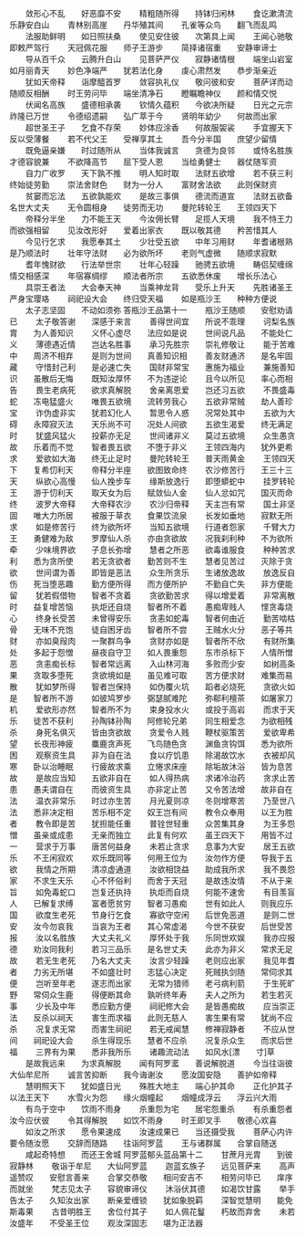 <!-- { "loadSidebar": true } -->
　　敛形心不乱　　好恶靡不安
　　精粗随所得　　持钵归闲林
　　食讫漱清流　　乐静安白山
　　青林别高崖　　丹华殖其间
　　孔雀等众鸟　　翻飞而乱鸣
　　法服助鲜明　　如日照扶桑
　　使见安住彼　　次第具上闻
　　王闻心驰敬　　即敕严驾行
　　天冠佩花服　　师子王游步
　　简择诸宿重　　安静审谛士
　　导从百千众　　云腾升白山
　　见菩萨严仪　　寂静诸情根
　　端坐山岩室　　如月丽青天
　　妙色净端严　　犹若法化身
　　虔心肃然发　　恭步渐亲近
　　犹如天帝释　　诣摩醯首罗
　　敛容执礼仪　　敬问彼和安
　　菩萨详而动　　随顺反相酬
　　时王劳问毕　　端坐清净石
　　瞪瞩瞻神仪　　颜和情交悦
　　伏闻名高族　　盛德相承袭
　　钦情久蕴积　　今欲决所疑
　　日光之元宗　　祚隆已万世
　　令德绍遗嗣　　弘广萃于今
　　贤明年幼少　　何故而出家
　　超世圣王子　　乞食不存荣
　　妙体应涂香　　何故服袈裟
　　手宜握天下　　反以受薄餐
　　若不代父王　　受禅享其土
　　吾今分半国　　庶望少留情
　　既免逼亲嫌　　时过随所从
　　当体我诚言　　贪德为良邻
　　或恃名胜族　　才德容貌兼
　　不欲降高节　　屈下受人恩
　　当给勇健士　　器仗随军资
　　自力广收罗　　天下孰不推
　　明人知时取　　法财五欲增
　　若不获三利　　终始徒劳勤
　　崇法舍财色　　财为一分人
　　富财舍法欲　　此则保财资
　　贫窭而忘法　　五欲孰能欢
　　是故三事俱　　德流而道宣
　　法财五欲备　　名世大丈夫
　　无令圆相身　　徒劳而无功
　　曼陀转轮王　　王领四天下
　　帝释分半坐　　力不能王天
　　今汝佣长臂　　足揽人天境
　　我不恃王力　　而欲强相留
　　见汝改形好　　爱着出家衣
　　既以敬其德　　矜苦惜其人
　　今见行乞求　　我愿奉其土
　　少壮受五欲　　中年习用财
　　年耆诸根熟　　是乃顺法时
　　壮年守法财　　必为欲所坏
　　老则气虚微　　随顺求寂默
　　耆年愧财欲　　行法举世宗
　　壮年心轻躁　　驰骋五欲境
　　畴侣契缠绵　　情交相感深
　　年宿寡绸缪　　顺法者所宗
　　五欲悉休废　　增长乐法心
　　具崇王者法　　大会奉天神
　　当乘神龙背　　受乐上升天
　　先胜诸圣王　　严身宝璎珞
　　祠祀设大会　　终归受天福
　　如是瓶沙王　　种种方便说
　　太子志坚固　　不动如须弥
答瓶沙王品第十一
　　瓶沙王随顺　　安慰劝请已
　　太子敬答谢　　深感于来言
　　善得世间宜　　所说不乖理
　　诃梨名族胄　　为人善知识
　　义怀心虚尽　　法应如是说
　　世间说凡品　　不能处仁义
　　薄德遇近情　　岂达名胜事
　　承习先胜宗　　崇礼修敬让
　　能于苦难中　　周济不相弃
　　是则为世间　　真善知识相
　　善友财通济　　是名牢固藏
　　守惜封己利　　是必速亡失
　　国财非常宝　　惠施为福业
　　兼施善知识　　虽散后无悔
　　既知汝厚怀　　不为违逆论
　　且今以所见　　率心而相告
　　畏生老病死　　欲求真解脱
　　舍亲离恩爱　　岂还习五欲
　　不畏盛毒蛇　　冻电猛盛火
　　唯畏五欲境　　流转劳我心
　　五欲非常贼　　劫人善珍宝
　　诈伪虚非实　　犹若幻化人
　　暂思令人惑　　况常处其中
　　五欲为大碍　　永障寂灭法
　　天乐尚不可　　况处人间欲
　　五欲生渴爱　　终无满足时
　　犹盛风猛火　　投薪亦无足
　　世间诸非义　　莫过五欲境
　　众生愚贪故　　乐着而不觉
　　智者畏五欲　　不堕于非义
　　王领四海内　　犹外更希求
　　爱欲如大海　　终无止足时
　　曼陀转轮王　　普天雨黄金
　　王领四天下　　复希忉利天
　　帝释分半座　　欲图致命终
　　农沙修苦行　　王三十三天
　　纵欲心高慢　　仙人挽步车
　　缘斯放逸行　　即堕蟒蛇中
　　挂罗转轮王　　游于忉利天
　　取天女为后　　赋敛仙人金
　　仙人忿如咒　　国灭而命终
　　波罗大帝释　　大帝释农沙
　　农沙归帝释　　天主岂有常
　　国土非坚固　　唯大力所居
　　被服于草衣　　食果饮流泉
　　长发如垂地　　寂默无所求
　　如是修苦行　　终为欲所坏
　　当知五欲境　　行道者怨家
　　千臂大力王　　勇健难为敌
　　罗摩仙人杀　　亦由贪欲故
　　况我刹利种　　不为欲所牵
　　少味境界欲　　子息长弥增
　　慧者之所恶　　欲毒谁服食
　　种种苦求利　　悉为贪所使
　　若无贪欲者　　勤苦则不生
　　慧者见苦过　　灭除于贪欲
　　世间谓为善　　即皆是恶法
　　众生所贪乐　　生诸放逸故
　　放逸反自伤　　死当堕恶趣
　　勤方便所得　　而方便所护
　　不勤自亡失　　非方便能留
　　犹若假借物　　智者不贪着
　　贪欲勤苦求　　得以增爱着
　　非常离散时　　益复增苦恼
　　执炬还自烧　　智者所不着
　　愚痴卑贱人　　悭贪毒烧心
　　终身长受苦　　未曾得安乐
　　贪恚如蛇毒　　智者何由近
　　勤苦啮枯骨　　无味不充饱
　　徒自困牙齿　　智者所不尝
　　王贼水火分　　恶子等共财
　　亦如臭叚肉　　一聚群鸟争
　　贪财亦如是　　智者所不欣
　　有财所集处　　多起于怨憎
　　昼夜自守卫　　如人畏重怨
　　东市杀标下　　人情所憎恶
　　贪恚痴长标　　智者常远离
　　入山林河海　　多败而少安
　　如树高条果　　贪取多堕死
　　贪欲境如是　　虽见难可取
　　苦方便求财　　难集而易散
　　犹如梦所得　　智者岂保持
　　如伪覆火坑　　蹈者必烧死
　　贪欲火如是　　智者所不游
　　如彼鸠罗步　　弼瑟腻难陀
　　弥郗利檀茶　　如屠家刀机
　　爱欲形亦然　　智者所不为
　　束身投水火　　或投于高岩
　　而求于天乐　　徒苦不获利
　　孙陶钵孙陶　　阿修轮兄弟
　　同生相爱念　　为欲相残杀
　　身死名俱灭　　皆由贪欲故
　　贪爱令人贱　　鞭杖驱策苦
　　爱欲卑希望　　长夜形神疲
　　麋鹿贪声死　　飞鸟随色贪
　　渊鱼贪钩饵　　悉为欲所困
　　观察资生具　　非为自在法
　　食以疗饥患　　除渴故饮水
　　衣被却风寒　　卧以治睡眠
　　行疲故求乘　　立惓求床座
　　除垢故沐浴　　皆为息苦故
　　是故应当知　　五欲非自在
　　如人得热病　　求诸冷治药
　　贪求止苦患　　愚夫谓自在
　　而彼资生具　　亦非定止苦
　　又令苦法增　　故非自在法
　　温衣非常乐　　时过亦生苦
　　月光夏则凉　　冬则增寒苦
　　乃至世八法　　悉非决定相
　　苦乐相不定　　奴王岂有间
　　教令众奉用　　以王为胜者
　　教令即是苦　　犹担能任重
　　普铨世轻重　　众苦集其身
　　为王多怨憎　　虽亲或成患
　　无亲而独立　　此复有何欢
　　虽王四天下　　用皆不过一
　　营求于万事　　唐苦何益身
　　未若止贪求　　息事为大安
　　居王五欲乐　　不王闲寂欢
　　欢乐既同等　　何用王位为
　　汝勿作方便　　导我于五欲
　　我情之所期　　清凉虚通道
　　汝欲相饶益　　助成我所求
　　我不畏怨家　　不求生天乐
　　心不怀俗利　　而舍于天冠
　　是故违汝情　　不从于来旨
　　如免毒蛇口　　岂复还执持
　　执炬而自烧　　何能不速舍
　　有目羡盲人　　已解复求缚
　　富者愿贫穷　　智者习愚痴
　　世有如此人　　则我应乐国
　　欲度生老死　　节身行乞食
　　寡欲守空闲　　后世免恶道
　　是则二世安　　汝今勿哀我
　　当哀为王者　　其心常虚渴
　　今世不获安　　后世受苦报
　　汝以名胜族　　大丈夫礼义
　　厚怀处于我　　乐同世欢娱
　　我亦应报德　　劝汝同我利
　　若习三品乐　　是名世丈夫
　　此亦为非义　　常求无足故
　　若无生老死　　乃名大丈夫
　　汝言少轻躁　　老则应出家
　　我见年耆者　　力劣无所堪
　　不如盛壮时　　志猛心决定
　　死贼执剑随　　常伺求其便
　　岂听至年老　　遂志而出家
　　无常为猎师　　老弓病利箭
　　于生死旷野　　常伺众生鹿
　　得便断其命　　孰听终年寿
　　夫人之所为　　若生若灭事
　　少长及中年　　悉应勤方便
　　祠祀修大会　　是皆愚痴故
　　应当崇正法　　反杀以祠天
　　害生而求福　　此则无慈人
　　害生果有常　　犹尚不应杀
　　况复求无常　　而害生祠祀
　　若无戒闻慧　　修禅寂静者
　　不应从世间　　祠祀设大会
　　杀生得现乐　　慧者不应杀
　　况复杀众生　　而求后世福
　　三界有为果　　悉非我所乐
　　诸趣流动法　　如风水[漂　　寸]草
　　是故我远来　　为求真解脱
　　闻有阿罗灆　　善说解脱道
　　今当往诣彼　　大仙牟尼所
　　诚言苦抑断　　我今诲谢汝
　　愿汝国安隐　　善护如帝释
　　慧明照天下　　犹如盛日光
　　殊胜大地主　　端心护其命
　　正化护其子　　以法王天下
　　水雪火为怨　　缘火烟幢起
　　烟幢成浮云　　浮云兴大雨
　　有鸟于空中　　饮雨不雨身
　　杀重怨为宅　　居宅怨重杀
　　有杀重怨者　　汝今应伏彼
　　令其得解脱　　如饮不雨身
　　时王即叉手　　敬德心欢喜
　　如汝之所求　　愿令果速成
　　汝速成果已　　当还摄受我
　　菩萨心内许　　要令随汝愿
　　交辞而随路　　往诣阿罗蓝
　　王与诸群属　　合掌自随送
　　咸起奇特想　　而还王舍城
阿罗蓝郁头蓝品第十二
　　甘蔗月光胄　　到彼寂静林
　　敬诣于牟尼　　大仙阿罗蓝
　　迦蓝玄族子　　远见菩萨来
　　高声遥赞叹　　安慰言善来
　　合掌交恭敬　　相问安吉不
　　相劳问毕已　　庠序而就坐
　　梵志见太子　　容貌审谛仪
　　沐浴伏其德　　如渴饮甘露
　　举手告太子　　久知汝出家
　　断亲爱缠锁　　犹如象脱羁
　　深智觉慧明　　能免斯毒果
　　古昔明胜王　　舍位付其子
　　如人佩花鬘　　朽故而弃舍
　　未若汝盛年　　不受圣王位
　　观汝深固志　　堪为正法器
